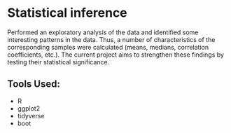 # Statistical inference
Performed an exploratory analysis of the data and identified some interesting patterns in the data. Thus, a number of characteristics of the corresponding samples were calculated (means, medians, correlation coefficients, etc.). The current project aims to strengthen these findings by testing their statistical significance.
## Tools Used: 
* R
* ggplot2
* tidyverse
* boot
